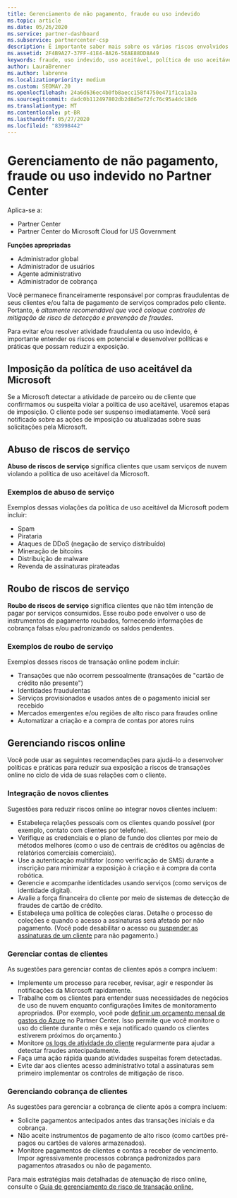 ```yaml
---
title: Gerenciamento de não pagamento, fraude ou uso indevido
ms.topic: article
ms.date: 05/26/2020
ms.service: partner-dashboard
ms.subservice: partnercenter-csp
description: É importante saber mais sobre os vários riscos envolvidos em transações online e as práticas recomendadas para gerenciar e atenuar esses riscos.
ms.assetid: 2F4B9A27-37FF-41E4-8A26-5EAE88DD8A49
keywords: fraude, uso indevido, uso aceitável, política de uso aceitável, falta de pagamento, cliente não paga a conta, risco online, roubo de serviço, abuso do serviço, suspender uma assinatura,
author: LauraBrenner
ms.author: labrenne
ms.localizationpriority: medium
ms.custom: SEOMAY.20
ms.openlocfilehash: 24a6d636ec4b0fb8aecc158f4750e471f1ca1a3a
ms.sourcegitcommit: dadc0b112497802db2d8d5e72fc76c95a4dc18d6
ms.translationtype: MT
ms.contentlocale: pt-BR
ms.lasthandoff: 05/27/2020
ms.locfileid: "83998442"
---
```

# <a name="managing-non-payment-fraud-or-misuse-in-partner-center"></a>Gerenciamento de não pagamento, fraude ou uso indevido no Partner Center

Aplica-se a:

- Partner Center
- Partner Center do Microsoft Cloud for US Government

**Funções apropriadas**
- Administrador global
- Administrador de usuários
- Agente administrativo
- Administrador de cobrança

Você permanece financeiramente responsável por compras fraudulentas de seus clientes e/ou falta de pagamento de serviços comprados pelo cliente. Portanto, é *altamente recomendável que você coloque controles de mitigação de risco de detecção e prevenção de fraudes*.

Para evitar e/ou resolver atividade fraudulenta ou uso indevido, é importante entender os riscos em potencial e desenvolver políticas e práticas que possam reduzir a exposição.

## <a name="enforcement-of-microsoft-acceptable-use-policy"></a>Imposição da política de uso aceitável da Microsoft

Se a Microsoft detectar a atividade de parceiro ou de cliente que confirmamos ou suspeita violar a política de uso aceitável, usaremos etapas de imposição. O cliente pode ser suspenso imediatamente. Você será notificado sobre as ações de imposição ou atualizadas sobre suas solicitações pela Microsoft.

## <a name="abuse-of-service-risks"></a>Abuso de riscos de serviço

**Abuso de riscos de serviço** significa clientes que usam serviços de nuvem violando a política de uso aceitável da Microsoft.

### <a name="examples-of-abuse-of-service"></a>Exemplos de abuso de serviço

Exemplos dessas violações da política de uso aceitável da Microsoft podem incluir:

- Spam
- Pirataria
- Ataques de DDoS (negação de serviço distribuído)
- Mineração de bitcoins
- Distribuição de malware
- Revenda de assinaturas pirateadas

## <a name="theft-of-service-risks"></a>Roubo de riscos de serviço

**Roubo de riscos de serviço** significa clientes que não têm intenção de pagar por serviços consumidos. Esse roubo pode envolver o uso de instrumentos de pagamento roubados, fornecendo informações de cobrança falsas e/ou padronizando os saldos pendentes.

### <a name="examples-of-service-theft"></a>Exemplos de roubo de serviço

Exemplos desses riscos de transação online podem incluir:

- Transações que não ocorrem pessoalmente (transações de "cartão de crédito não presente")
- Identidades fraudulentas
- Serviços provisionados e usados antes de o pagamento inicial ser recebido
- Mercados emergentes e/ou regiões de alto risco para fraudes online
- Automatizar a criação e a compra de contas por atores ruins

## <a name="managing-online-risk"></a>Gerenciando riscos online

Você pode usar as seguintes recomendações para ajudá-lo a desenvolver políticas e práticas para reduzir sua exposição a riscos de transações online no ciclo de vida de suas relações com o cliente.

### <a name="onboarding-new-customers"></a>Integração de novos clientes

Sugestões para reduzir riscos online ao integrar novos clientes incluem:

- Estabeleça relações pessoais com os clientes quando possível (por exemplo, contato com clientes por telefone).
- Verifique as credenciais e o plano de fundo dos clientes por meio de métodos melhores (como o uso de centrais de créditos ou agências de relatórios comerciais comerciais).
- Use a autenticação multifator (como verificação de SMS) durante a inscrição para minimizar a exposição à criação e à compra da conta robótica.
- Gerencie e acompanhe identidades usando serviços (como serviços de identidade digital).
- Avalie a força financeira do cliente por meio de sistemas de detecção de fraudes de cartão de crédito.
- Estabeleça uma política de coleções claras. Detalhe o processo de coleções e quando o acesso a assinaturas será afetado por não pagamento. (Você pode desabilitar o acesso ou [suspender as assinaturas de um cliente](suspend-a-subscription.md) para não pagamento.)

### <a name="managing-customer-accounts"></a>Gerenciar contas de clientes

As sugestões para gerenciar contas de clientes após a compra incluem:

- Implemente um processo para receber, revisar, agir e responder às notificações da Microsoft rapidamente.
- Trabalhe com os clientes para entender suas necessidades de negócios de uso de nuvem enquanto configurações limites de monitoramento apropriados. (Por exemplo, você pode [definir um orçamento mensal de gastos do Azure](set-an-azure-spending-budget-for-your-customers.md) no Partner Center. Isso permite que você monitore o uso do cliente durante o mês e seja notificado quando os clientes estiverem próximos do orçamento.)
- Monitore [os logs de atividade do cliente](activity-logs.md) regularmente para ajudar a detectar fraudes antecipadamente.
- Faça uma ação rápida quando atividades suspeitas forem detectadas.
- Evite dar aos clientes acesso administrativo total a assinaturas sem primeiro implementar os controles de mitigação de risco.

### <a name="managing-customer-billing"></a>Gerenciando cobrança de clientes

As sugestões para gerenciar a cobrança de cliente após a compra incluem:

- Solicite pagamentos antecipados antes das transações iniciais e da cobrança.
- Não aceite instrumentos de pagamento de alto risco (como cartões pré-pagos ou cartões de valores armazenados).
- Monitore pagamentos de clientes e contas a receber de vencimento. Impor agressivamente processos cobrança padronizados para pagamentos atrasados ou não de pagamento.

Para mais estratégias mais detalhadas de atenuação de risco online, consulte o [Guia de gerenciamento de risco de transação online.](https://assets.windowsphone.com/7d885238-e13b-4f10-a682-3d5adacd2859/CSP-PartnerRiskGuide-APSFinal_InvariantCulture_Default.zip)
